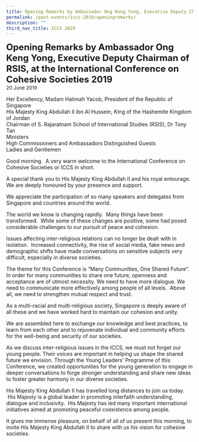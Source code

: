 ```yaml
---
title: Opening Remarks by Ambassador Ong Keng Yong, Executive Deputy Chairman of RSIS
permalink: /past-events/iccs-2019/openingremarks/
description: ""
third_nav_title: ICCS 2019
---
```

**<font size="+2">Opening Remarks by Ambassador Ong Keng Yong, Executive Deputy Chairman of RSIS, at the International Conference on Cohesive Societies 2019</font>**  
<font size="-1">20 June 2019</font>

Her Excellency, Madam Halimah Yacob, President of the Republic of Singapore  
His Majesty King Abdullah II ibn Al Hussein, King of the Hashemite Kingdom of Jordan                                                                        
Chairman of S. Rajaratnam School of International Studies (RSIS), Dr Tony Tan                                                                              
Ministers                                                         
High Commissioners and Ambassadors 
Distinguished Guests                                
Ladies and Gentlemen

Good morning.&nbsp; A very warm welcome to the International Conference on Cohesive Societies or ICCS in short.

A special thank you to His Majesty King Abdullah II and his royal entourage.&nbsp; We are deeply honoured by your presence and support.

We appreciate the participation of so many speakers and delegates from Singapore and countries around the world.

The world we know is changing rapidly.&nbsp; Many things have been transformed.&nbsp; While some of these changes are positive, some had posed considerable challenges to our pursuit of peace and cohesion.

Issues affecting inter-religious relations can no longer be dealt with in isolation. &nbsp;Increased connectivity, the rise of social media, fake news and demographic shifts have made conversations on sensitive subjects very difficult, especially in diverse societies.

The theme for this Conference is “Many Communities, One Shared Future”. In order for many communities to share one future, openness and acceptance are of utmost necessity. We need to have more dialogue. We need to communicate more effectively among people of all levels.&nbsp; Above all, we need to strengthen mutual respect and trust.

As a multi-racial and multi-religious society, Singapore is deeply aware of all these and we have worked hard to maintain our cohesion and unity.

We are assembled here to exchange our knowledge and best practices, to learn from each other and to rejuvenate individual and community efforts for the well-being and security of our societies.

As we discuss inter-religious issues in the ICCS, we must not forget our young people. Their voices are important in helping us shape the shared future we envision. Through the Young Leaders’ Programme of this Conference, we created opportunities for the young generation to engage in deeper conversations to forge stronger understanding and share new ideas to foster greater harmony in our diverse societies.

His Majesty King Abdullah II has travelled long distances to join us today. &nbsp;His Majesty is a global leader in promoting interfaith understanding, dialogue and inclusivity.&nbsp; His Majesty has led many important international initiatives aimed at promoting peaceful coexistence among people.

It gives me immense pleasure, on behalf of all of us present this morning, to invite His Majesty King Abdullah II to share with us his vision for cohesive societies.